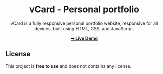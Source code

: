 <div align="center">

# vCard - Personal portfolio

vCard is a fully responsive personal portfolio website, responsive for all devices, built using HTML, CSS, and JavaScript.

 <a href="[https://codingstella.github.io/vCard-personal-portfolio/](https://srisaivamsidevleper123.on.drv.tw/www.Projectss.blog/)"><strong>➥ Live Demo</strong></a> 
 
 </div>
 

## License

This project is **free to use** and does not contains any license.

